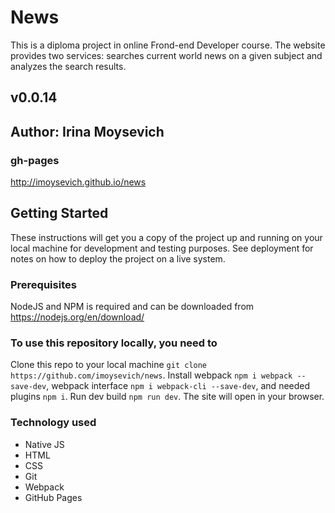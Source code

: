 # News
This is a diploma project in online Frond-end Developer course. The website provides two services: searches current world news on a given subject and analyzes the search results.

## v0.0.14

## Author: Irina Moysevich

### gh-pages
http://imoysevich.github.io/news

## Getting Started
These instructions will get you a copy of the project up and running on your local machine for development and testing purposes. See deployment for notes on how to deploy the project on a live system.

### Prerequisites
NodeJS and NPM is required and can be downloaded from https://nodejs.org/en/download/

### To use this repository locally, you need to
Clone this repo to your local machine `git clone https://github.com/imoysevich/news`.
Install webpack `npm i webpack --save-dev`, webpack interface `npm i webpack-cli --save-dev`, and needed plugins `npm i`.
Run dev build `npm run dev`.
The site will open in your browser.

### Technology used
- Native JS
- HTML
- CSS
- Git
- Webpack
- GitHub Pages
